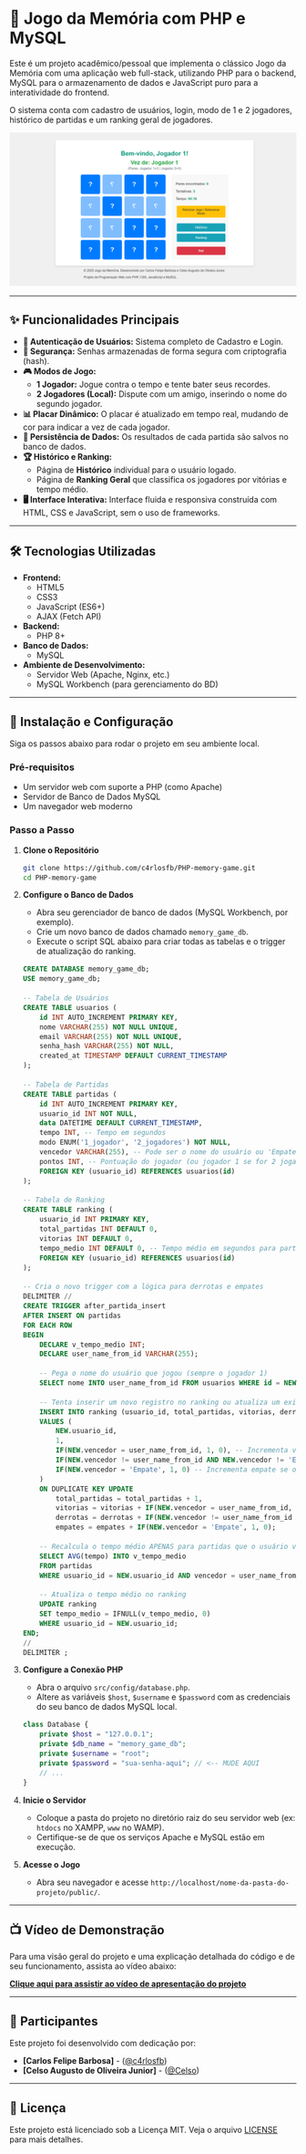 # 🧠 Jogo da Memória com PHP e MySQL

Este é um projeto acadêmico/pessoal que implementa o clássico Jogo da Memória com uma aplicação web full-stack, utilizando PHP para o backend, MySQL para o armazenamento de dados e JavaScript puro para a interatividade do frontend.

O sistema conta com cadastro de usuários, login, modo de 1 e 2 jogadores, histórico de partidas e um ranking geral de jogadores.

![Screenshot do Game](/assets/Screenshot.png)

-----

## ✨ Funcionalidades Principais

  * **👤 Autenticação de Usuários:** Sistema completo de Cadastro e Login.
  * **🔑 Segurança:** Senhas armazenadas de forma segura com criptografia (hash).
  * **🎮 Modos de Jogo:**
      * **1 Jogador:** Jogue contra o tempo e tente bater seus recordes.
      * **2 Jogadores (Local):** Dispute com um amigo, inserindo o nome do segundo jogador.
  * **📊 Placar Dinâmico:** O placar é atualizado em tempo real, mudando de cor para indicar a vez de cada jogador.
  * **💾 Persistência de Dados:** Os resultados de cada partida são salvos no banco de dados.
  * **🏆 Histórico e Ranking:**
      * Página de **Histórico** individual para o usuário logado.
      * Página de **Ranking Geral** que classifica os jogadores por vitórias e tempo médio.
  * **🖥️ Interface Interativa:** Interface fluida e responsiva construída com HTML, CSS e JavaScript, sem o uso de frameworks.

-----

## 🛠️ Tecnologias Utilizadas

  * **Frontend:**
      * HTML5
      * CSS3
      * JavaScript (ES6+)
      * AJAX (Fetch API)
  * **Backend:**
      * PHP 8+
  * **Banco de Dados:**
      * MySQL
  * **Ambiente de Desenvolvimento:**
      * Servidor Web (Apache, Nginx, etc.)
      * MySQL Workbench (para gerenciamento do BD)

-----

## 🚀 Instalação e Configuração

Siga os passos abaixo para rodar o projeto em seu ambiente local.

### Pré-requisitos

  * Um servidor web com suporte a PHP (como Apache)
  * Servidor de Banco de Dados MySQL
  * Um navegador web moderno

### Passo a Passo

1.  **Clone o Repositório**

    ```bash
    git clone https://github.com/c4rlosfb/PHP-memory-game.git
    cd PHP-memory-game
    ```

2.  **Configure o Banco de Dados**

      * Abra seu gerenciador de banco de dados (MySQL Workbench, por exemplo).
      * Crie um novo banco de dados chamado `memory_game_db`.
      * Execute o script SQL abaixo para criar todas as tabelas e o trigger de atualização do ranking.


    ```sql
    CREATE DATABASE memory_game_db;
    USE memory_game_db;

    -- Tabela de Usuários
    CREATE TABLE usuarios (
        id INT AUTO_INCREMENT PRIMARY KEY,
        nome VARCHAR(255) NOT NULL UNIQUE,
        email VARCHAR(255) NOT NULL UNIQUE,
        senha_hash VARCHAR(255) NOT NULL,
        created_at TIMESTAMP DEFAULT CURRENT_TIMESTAMP
    );

    -- Tabela de Partidas
    CREATE TABLE partidas (
        id INT AUTO_INCREMENT PRIMARY KEY,
        usuario_id INT NOT NULL,
        data DATETIME DEFAULT CURRENT_TIMESTAMP,
        tempo INT, -- Tempo em segundos
        modo ENUM('1_jogador', '2_jogadores') NOT NULL,
        vencedor VARCHAR(255), -- Pode ser o nome do usuário ou 'Empate'/'Jogador 1'/'Jogador 2'
        pontos INT, -- Pontuação do jogador (ou jogador 1 se for 2 jogadores)
        FOREIGN KEY (usuario_id) REFERENCES usuarios(id)
    );

    -- Tabela de Ranking
    CREATE TABLE ranking (
        usuario_id INT PRIMARY KEY,
        total_partidas INT DEFAULT 0,
        vitorias INT DEFAULT 0,
        tempo_medio INT DEFAULT 0, -- Tempo médio em segundos para partidas ganhas
        FOREIGN KEY (usuario_id) REFERENCES usuarios(id)
    );

    -- Cria o novo trigger com a lógica para derrotas e empates
    DELIMITER //
    CREATE TRIGGER after_partida_insert
    AFTER INSERT ON partidas
    FOR EACH ROW
    BEGIN
        DECLARE v_tempo_medio INT;
        DECLARE user_name_from_id VARCHAR(255);

        -- Pega o nome do usuário que jogou (sempre o jogador 1)
        SELECT nome INTO user_name_from_id FROM usuarios WHERE id = NEW.usuario_id;

        -- Tenta inserir um novo registro no ranking ou atualiza um existente
        INSERT INTO ranking (usuario_id, total_partidas, vitorias, derrotas, empates)
        VALUES (
            NEW.usuario_id,
            1,
            IF(NEW.vencedor = user_name_from_id, 1, 0), -- Incrementa vitória se o vencedor for o jogador 1
            IF(NEW.vencedor != user_name_from_id AND NEW.vencedor != 'Empate', 1, 0), -- Incrementa derrota se o vencedor NÃO for o jogador 1 e NÃO for empate
            IF(NEW.vencedor = 'Empate', 1, 0) -- Incrementa empate se o resultado for 'Empate'
        )
        ON DUPLICATE KEY UPDATE
            total_partidas = total_partidas + 1,
            vitorias = vitorias + IF(NEW.vencedor = user_name_from_id, 1, 0),
            derrotas = derrotas + IF(NEW.vencedor != user_name_from_id AND NEW.vencedor != 'Empate', 1, 0),
            empates = empates + IF(NEW.vencedor = 'Empate', 1, 0);

        -- Recalcula o tempo médio APENAS para partidas que o usuário venceu
        SELECT AVG(tempo) INTO v_tempo_medio
        FROM partidas
        WHERE usuario_id = NEW.usuario_id AND vencedor = user_name_from_id;

        -- Atualiza o tempo médio no ranking
        UPDATE ranking
        SET tempo_medio = IFNULL(v_tempo_medio, 0)
        WHERE usuario_id = NEW.usuario_id;
    END;
    //
    DELIMITER ;
    ```

3.  **Configure a Conexão PHP**

      * Abra o arquivo `src/config/database.php`.
      * Altere as variáveis `$host`, `$username` e `$password` com as credenciais do seu banco de dados MySQL local.

    <!-- end list -->

    ```php
    class Database {
        private $host = "127.0.0.1";
        private $db_name = "memory_game_db";
        private $username = "root";
        private $password = "sua-senha-aqui"; // <-- MUDE AQUI
        // ...
    }
    ```

4.  **Inicie o Servidor**

      * Coloque a pasta do projeto no diretório raiz do seu servidor web (ex: `htdocs` no XAMPP, `www` no WAMP).
      * Certifique-se de que os serviços Apache e MySQL estão em execução.

5.  **Acesse o Jogo**

      * Abra seu navegador e acesse `http://localhost/nome-da-pasta-do-projeto/public/`.

-----

## 📺 Vídeo de Demonstração

Para uma visão geral do projeto e uma explicação detalhada do código e de seu funcionamento, assista ao vídeo abaixo:

**[Clique aqui para assistir ao vídeo de apresentação do projeto](https://www.google.com/search?q=https://www.youtube.com/LINK_DO_SEU_VIDEO)**

-----

## 👥 Participantes

Este projeto foi desenvolvido com dedicação por:

  * **[Carlos Felipe Barbosa]** - ([@c4rlosfb](https://github.com/c4rlosfb)) 
  * **[Celso Augusto de Oliveira Junior]** - ([@Celso](https://github.com/celsohd21))
---

## 📝 Licença

Este projeto está licenciado sob a Licença MIT. Veja o arquivo [LICENSE](LICENSE) para mais detalhes.

